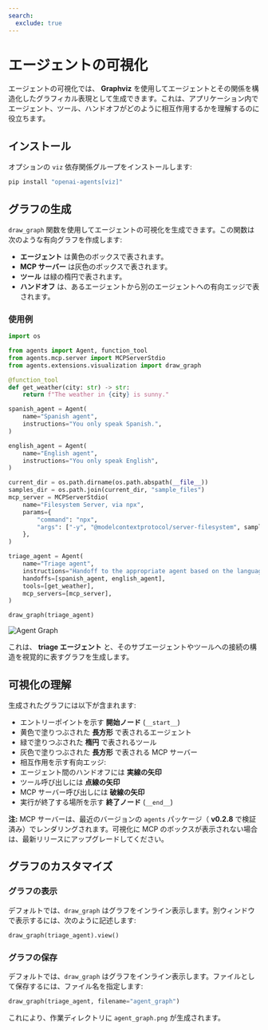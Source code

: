 ```yaml
---
search:
  exclude: true
---
```

# エージェントの可視化

エージェントの可視化では、 **Graphviz** を使用してエージェントとその関係を構造化したグラフィカル表現として生成できます。これは、アプリケーション内でエージェント、ツール、ハンドオフがどのように相互作用するかを理解するのに役立ちます。

## インストール

オプションの `viz` 依存関係グループをインストールします:

```bash
pip install "openai-agents[viz]"
```

## グラフの生成

`draw_graph` 関数を使用してエージェントの可視化を生成できます。この関数は次のような有向グラフを作成します:

-  **エージェント** は黄色のボックスで表されます。
-  **MCP サーバー** は灰色のボックスで表されます。
-  **ツール** は緑の楕円で表されます。
-  **ハンドオフ** は、あるエージェントから別のエージェントへの有向エッジで表されます。

### 使用例

```python
import os

from agents import Agent, function_tool
from agents.mcp.server import MCPServerStdio
from agents.extensions.visualization import draw_graph

@function_tool
def get_weather(city: str) -> str:
    return f"The weather in {city} is sunny."

spanish_agent = Agent(
    name="Spanish agent",
    instructions="You only speak Spanish.",
)

english_agent = Agent(
    name="English agent",
    instructions="You only speak English",
)

current_dir = os.path.dirname(os.path.abspath(__file__))
samples_dir = os.path.join(current_dir, "sample_files")
mcp_server = MCPServerStdio(
    name="Filesystem Server, via npx",
    params={
        "command": "npx",
        "args": ["-y", "@modelcontextprotocol/server-filesystem", samples_dir],
    },
)

triage_agent = Agent(
    name="Triage agent",
    instructions="Handoff to the appropriate agent based on the language of the request.",
    handoffs=[spanish_agent, english_agent],
    tools=[get_weather],
    mcp_servers=[mcp_server],
)

draw_graph(triage_agent)
```

![Agent Graph](../assets/images/graph.png)

これは、 **triage エージェント** と、そのサブエージェントやツールへの接続の構造を視覚的に表すグラフを生成します。


## 可視化の理解

生成されたグラフには以下が含まれます:

-  エントリーポイントを示す **開始ノード** (`__start__`)
-  黄色で塗りつぶされた **長方形** で表されるエージェント
-  緑で塗りつぶされた **楕円** で表されるツール
-  灰色で塗りつぶされた **長方形** で表される MCP サーバー
-  相互作用を示す有向エッジ:
  -  エージェント間のハンドオフには **実線の矢印**
  -  ツール呼び出しには **点線の矢印**
  -  MCP サーバー呼び出しには **破線の矢印**
-  実行が終了する場所を示す **終了ノード** (`__end__`)

**注:** MCP サーバーは、最近のバージョンの
`agents` パッケージ（ **v0.2.8** で検証済み）でレンダリングされます。可視化に MCP のボックスが表示されない場合は、最新リリースにアップグレードしてください。

## グラフのカスタマイズ

### グラフの表示
デフォルトでは、`draw_graph` はグラフをインライン表示します。別ウィンドウで表示するには、次のように記述します:

```python
draw_graph(triage_agent).view()
```

### グラフの保存
デフォルトでは、`draw_graph` はグラフをインライン表示します。ファイルとして保存するには、ファイル名を指定します:

```python
draw_graph(triage_agent, filename="agent_graph")
```

これにより、作業ディレクトリに `agent_graph.png` が生成されます。